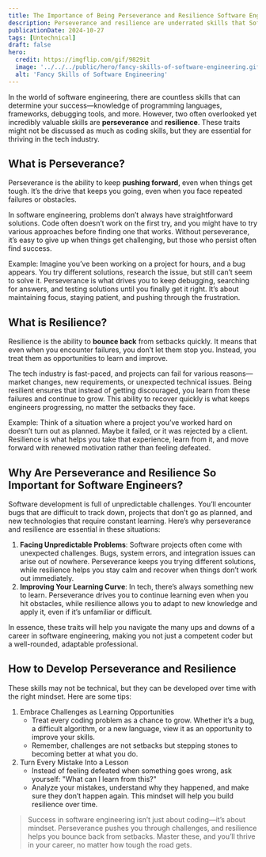 ```yaml
---
title: The Importance of Being Perseverance and Resilience Software Engineer
description: Perseverance and resilience are underrated skills that Software Engineers should have.
publicationDate: 2024-10-27
tags: [Untechnical]
draft: false
hero:
  credit: https://imgflip.com/gif/9829it
  image: '../../../public/hero/fancy-skills-of-software-engineering.gif'
  alt: 'Fancy Skills of Software Engineering'
---
```


In the world of software engineering, there are countless skills that can determine your success—knowledge of programming languages, frameworks, debugging tools, and more. However, two often overlooked yet incredibly valuable skills are **perseverance** and **resilience**. These traits might not be discussed as much as coding skills, but they are essential for thriving in the tech industry.

## What is Perseverance?

Perseverance is the ability to keep **pushing forward**, even when things get tough. It’s the drive that keeps you going, even when you face repeated failures or obstacles.

In software engineering, problems don’t always have straightforward solutions. Code often doesn’t work on the first try, and you might have to try various approaches before finding one that works. Without perseverance, it’s easy to give up when things get challenging, but those who persist
often find success.

Example: Imagine you’ve been working on a project for hours, and a bug appears. You try different solutions, research the issue, but still can’t seem to solve it. Perseverance is what drives you to keep debugging, searching for answers, and testing solutions until you finally get it right. It’s about maintaining focus, staying patient, and pushing through the frustration.

## What is Resilience?

Resilience is the ability to **bounce back** from setbacks quickly. It means that even when you encounter failures, you don’t let them stop you. Instead, you treat them as opportunities to learn and improve.

The tech industry is fast-paced, and projects can fail for various reasons—market changes, new requirements, or unexpected technical issues. Being resilient ensures that instead of getting discouraged, you learn from these failures and continue to grow. This ability to recover quickly is what keeps engineers progressing, no matter the setbacks they face.

Example: Think of a situation where a project you’ve worked hard on doesn’t turn out as planned. Maybe it failed, or it was rejected by a client. Resilience is what helps you take that experience, learn from it, and move forward with renewed motivation rather than feeling defeated.

## Why Are Perseverance and Resilience So Important for Software Engineers?

Software development is full of unpredictable challenges. You’ll encounter bugs that are difficult to track down, projects that don’t go as planned, and new technologies that require constant learning. Here’s why perseverance and resilience are essential in these situations:

1. **Facing Unpredictable Problems**: Software projects often come with unexpected challenges. Bugs, system errors, and integration issues can arise out of nowhere. Perseverance keeps you trying different solutions, while resilience helps you stay calm and recover when things don’t work out immediately.
2. **Improving Your Learning Curve**: In tech, there’s always something new to learn. Perseverance drives you to continue learning even when you hit obstacles, while resilience allows you to adapt to new knowledge and apply it, even if it’s unfamiliar or difficult.

In essence, these traits will help you navigate the many ups and downs of a career in software engineering, making you not just a competent coder but a well-rounded, adaptable professional.

## How to Develop Perseverance and Resilience

These skills may not be technical, but they can be developed over time with the right mindset. Here are some tips:

1. Embrace Challenges as Learning Opportunities
   - Treat every coding problem as a chance to grow. Whether it’s a bug, a difficult algorithm, or a new language, view it as an opportunity to improve your skills.
   - Remember, challenges are not setbacks but stepping stones to becoming better at what you do.
2. Turn Every Mistake Into a Lesson
   - Instead of feeling defeated when something goes wrong, ask yourself: "What can I learn from this?"
   - Analyze your mistakes, understand why they happened, and make sure they don’t happen again. This mindset will help you build resilience over time.

> Success in software engineering isn’t just about coding—it’s about mindset. Perseverance pushes you through challenges, and resilience helps you bounce back from setbacks. Master these, and you’ll thrive in your career, no matter how tough the road gets.
